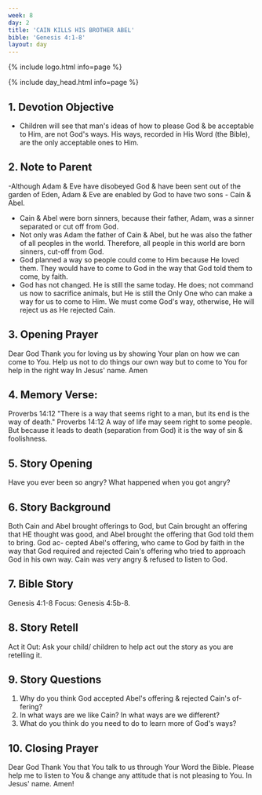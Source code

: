```yaml
---
week: 8
day: 2
title: 'CAIN KILLS HIS BROTHER ABEL'
bible: 'Genesis 4:1-8'
layout: day
---
```



{% include logo.html info=page %}

{% include day_head.html info=page %}

## 1. Devotion Objective
- Children will see that man's ideas of how to please God & be acceptable to Him, are not God's ways. His ways, recorded in His Word (the Bible), are the only acceptable ones to Him.

## 2. Note to Parent
 -Although Adam & Eve have disobeyed God & have been sent out of the garden of Eden, Adam & Eve are enabled by God to have two sons - Cain & Abel.
- Cain & Abel were born sinners, because their father, Adam, was a sinner separated or cut off from God.
- Not only was Adam the father of Cain & Abel, but he was also the father of all peoples in the world. Therefore, all people in this world are born sinners, cut-off from God.
- God planned a way so people could come to Him because He loved them. They would have to come to God in the way that God told them to come, by faith.
- God has not changed. He is still the same today. He does; not command us now to sacrifice animals, but He is still the Only One who can make a way for us to come to Him. We must come God's way, otherwise, He will reject us as He rejected Cain.

## 3. Opening Prayer
Dear God Thank you for loving us by showing Your plan on how we can come to You. Help us not to do things our own way but to come to You for help in the right way In Jesus' name. Amen

## 4. Memory Verse:
Proverbs 14:12 "There is a way that seems right to a man, but its end is the way of death." Proverbs 14:12 A way of life may seem right to some people. But because it leads to death (separation from God) it is the way of sin & foolishness.

## 5. Story Opening
Have you ever been so angry? What happened when you got angry?
## 6. Story Background
Both Cain and Abel brought offerings to God, but Cain brought an offering that HE thought was good, and Abel brought the offering that God told them to bring. God ac- cepted Abel's offering, who came to God by faith in the way that God required and rejected Cain's offering who tried to approach God in his own way. Cain was very angry & refused to listen to God.


## 7. Bible Story
Genesis 4:1-8 Focus: Genesis 4:5b-8.

## 8. Story Retell
Act it Out: Ask your child/ children to help act out the story as you are retelling it.

## 9. Story Questions
1. Why do you think God accepted Abel's offering & rejected Cain's of- fering?
2. In what ways are we like Cain? In what ways are we different?
3. What do you think do you need to do to learn more of God's ways?

## 10. Closing Prayer
Dear God Thank You that You talk to us through Your Word the Bible. Please help me to listen to You & change any attitude that is not pleasing to You. In Jesus' name. Amen!



